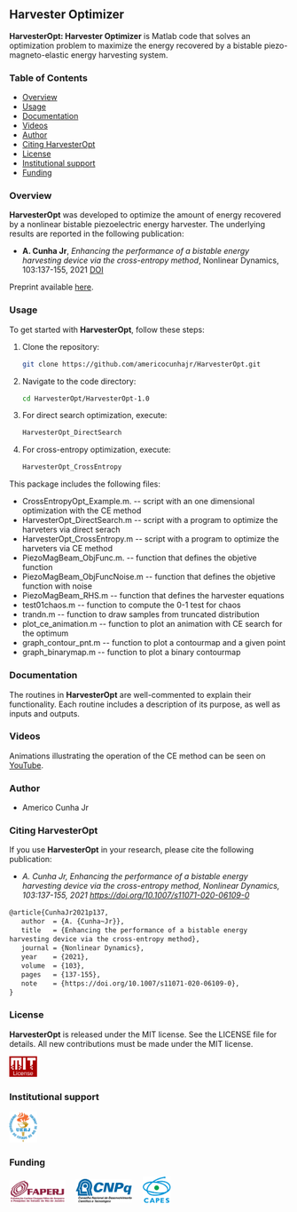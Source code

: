 ## Harvester Optimizer

**HarvesterOpt: Harvester Optimizer** is Matlab code that solves an optimization problem to maximize the energy recovered by a bistable piezo-magneto-elastic energy harvesting system.

### Table of Contents
- [Overview](#overview)
- [Usage](#usage)
- [Documentation](#documentation)
- [Videos](#videos)
- [Author](#author)
- [Citing HarvesterOpt](#citing-harvesteropt)
- [License](#license)
- [Institutional support](#institutional-support)
- [Funding](#funding)

### Overview
**HarvesterOpt** was developed to optimize the amount of energy recovered by a nonlinear bistable piezoelectric energy harvester. The underlying results are reported in the following publication:
- **A. Cunha Jr**, *Enhancing the performance of a bistable energy harvesting device via the cross-entropy method*, Nonlinear Dynamics, 103:137-155, 2021 [DOI](https://doi.org/10.1007/s11071-020-06109-0)

Preprint available <a href="https://hal.archives-ouvertes.fr/hal-01531845v3" target="_blank">here</a>.

### Usage
To get started with **HarvesterOpt**, follow these steps:
1. Clone the repository:
   ```bash
   git clone https://github.com/americocunhajr/HarvesterOpt.git
   ```
2. Navigate to the code directory:
   ```bash
   cd HarvesterOpt/HarvesterOpt-1.0
   ```
3. For direct search optimization, execute:
   ```bash
   HarvesterOpt_DirectSearch
   ```
4. For cross-entropy optimization, execute:
   ```bash
   HarvesterOpt_CrossEntropy
   ```

This package includes the following files:
* CrossEntropyOpt_Example.m.  -- script with an one dimensional optimization with the CE method
* HarvesterOpt_DirectSearch.m -- script with a program to optimize the harveters via direct serach
* HarvesterOpt_CrossEntropy.m -- script with a program to optimize the harveters via CE method
* PiezoMagBeam_ObjFunc.m.     -- function that defines the objetive function
* PiezoMagBeam_ObjFuncNoise.m -- function that defines the objetive function with noise
* PiezoMagBeam_RHS.m          -- function that defines the harvester equations
* test01chaos.m               -- function to compute the 0-1 test for chaos
* trandn.m                    -- function to draw samples from truncated distribution
* plot_ce_animation.m         -- function to plot an animation with CE search for the optimum
* graph_contour_pnt.m         -- function to plot a contourmap and a given point
* graph_binarymap.m           -- function to plot a binary contourmap

### Documentation
The routines in **HarvesterOpt** are well-commented to explain their functionality. Each routine includes a description of its purpose, as well as inputs and outputs. 

### Videos
Animations illustrating the operation of the CE method can be seen on <a href="https://www.youtube.com/playlist?list=PLjNDdMKtfqVnU4QIubzpeE25szNEbEdBZ" target="_blank">YouTube</a>.

### Author
- Americo Cunha Jr

### Citing HarvesterOpt
If you use **HarvesterOpt** in your research, please cite the following publication:
- *A. Cunha Jr, Enhancing the performance of a bistable energy harvesting device via the cross-entropy method, Nonlinear Dynamics, 103:137-155, 2021 https://doi.org/10.1007/s11071-020-06109-0*

```
@article{CunhaJr2021p137,
   author  = {A. {Cunha~Jr}},
   title   = {Enhancing the performance of a bistable energy harvesting device via the cross-entropy method},
   journal = {Nonlinear Dynamics},
   year    = {2021},
   volume  = {103},
   pages   = {137-155},
   note    = {https://doi.org/10.1007/s11071-020-06109-0},
}
```

### License
**HarvesterOpt** is released under the MIT license. See the LICENSE file for details. All new contributions must be made under the MIT license.

<img src="logo/mit_license_red.png" width="10%"> 

### Institutional support

<img src="logo/logo_uerj_color.jpeg" width="10%">

### Funding

<img src="logo/faperj.jpg" width="20%"> &nbsp; &nbsp; <img src="logo/cnpq.png" width="20%"> &nbsp; &nbsp; <img src="logo/capes.png" width="10%">

